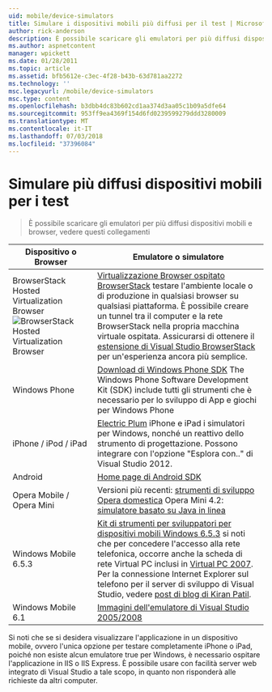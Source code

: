 ```yaml
---
uid: mobile/device-simulators
title: Simulare i dispositivi mobili più diffusi per il test | Microsoft Docs
author: rick-anderson
description: È possibile scaricare gli emulatori per più diffusi dispositivi mobili e browser, vedere questi collegamenti
ms.author: aspnetcontent
manager: wpickett
ms.date: 01/28/2011
ms.topic: article
ms.assetid: bfb5612e-c3ec-4f28-b43b-63d781aa2272
ms.technology: ''
msc.legacyurl: /mobile/device-simulators
msc.type: content
ms.openlocfilehash: b3dbb4dc83b602cd1aa374d3aa05c1b09a5dfe64
ms.sourcegitcommit: 953ff9ea4369f154d6fd0239599279ddd3280009
ms.translationtype: MT
ms.contentlocale: it-IT
ms.lasthandoff: 07/03/2018
ms.locfileid: "37396084"
---
```

<a name="simulate-popular-mobile-devices-for-testing"></a>Simulare più diffusi dispositivi mobili per i test
====================
> È possibile scaricare gli emulatori per più diffusi dispositivi mobili e browser, vedere questi collegamenti


| Dispositivo o Browser | Emulatore o simulatore |
| --- | --- |
| BrowserStack Hosted Virtualization Browser ![BrowserStack Hosted Virtualization Browser](device-simulators/_static/image1.png) | [Virtualizzazione Browser ospitato BrowserStack](http://browserstack.com) testare l'ambiente locale o di produzione in qualsiasi browser su qualsiasi piattaforma. È possibile creare un tunnel tra il computer e la rete BrowserStack nella propria macchina virtuale ospitata. Assicurarsi di ottenere il [estensione di Visual Studio BrowserStack](https://visualstudiogallery.msdn.microsoft.com/2dfa32b1-3c47-439d-b1c5-9e28be18b81c) per un'esperienza ancora più semplice. |
| Windows Phone | [Download di Windows Phone SDK](https://dev.windowsphone.com/downloadsdk) The Windows Phone Software Development Kit (SDK) include tutti gli strumenti che è necessario per lo sviluppo di App e giochi per Windows Phone |
| iPhone / iPod / iPad | [Electric Plum](http://www.electricplum.com/studio.aspx) iPhone e iPad i simulatori per Windows, nonché un reattivo dello strumento di progettazione. Possono integrare con l'opzione "Esplora con.." di Visual Studio 2012. |
| Android | [Home page di Android SDK](https://developer.android.com/sdk) |
| Opera Mobile / Opera Mini | Versioni più recenti: [strumenti di sviluppo Opera domestica](http://www.opera.com/developer/tools/) Opera Mini 4.2: [simulatore basato su Java in linea](http://www.opera.com/mobile/demo/?ver=4) |
| Windows Mobile 6.5.3 | [Kit di strumenti per sviluppatori per dispositivi mobili Windows 6.5.3](https://www.microsoft.com/downloads/en/details.aspx?FamilyID=c0213f68-2e01-4e5c-a8b2-35e081dcf1ca&amp;displaylang=en) si noti che per concedere l'accesso alla rete telefonica, occorre anche la scheda di rete Virtual PC inclusi in [Virtual PC 2007](https://www.microsoft.com/downloads/en/details.aspx?FamilyID=04d26402-3199-48a3-afa2-2dc0b40a73b6&amp;DisplayLang=en). Per la connessione Internet Explorer sul telefono per il server di sviluppo di Visual Studio, vedere [post di blog di Kiran Patil](http://kiranpatils.wordpress.com/2009/11/19/access-internetlocal-website-from-your-windows-mobile-device-emulators/). |
| Windows Mobile 6.1 | [Immagini dell'emulatore di Visual Studio 2005/2008](https://www.microsoft.com/downloads/en/details.aspx?FamilyID=3d6f581e-c093-4b15-ab0c-a2ce5bffdb47) |

Si noti che se si desidera visualizzare l'applicazione in un dispositivo mobile, ovvero l'unica opzione per testare completamente iPhone o iPad, poiché non esiste alcun emulatore true per Windows, è necessario ospitare l'applicazione in IIS o IIS Express. È possibile usare con facilità server web integrato di Visual Studio a tale scopo, in quanto non risponderà alle richieste da altri computer.
